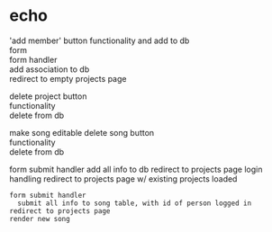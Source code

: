 # echo

<!-- projects page -->
'add member' button functionality and add to db   
 form    
 form handler    
 add association to db  
redirect to empty projects page

  
 delete project button    
 functionality    
 delete from db

 <!-- project-select page (songs page) -->

  make song editable
   delete song button   
    functionality   
     delete from db


 <!-- homepage -->
 form submit handler
    add all info to db
    redirect to projects page 
login handling
    redirect to projects page w/ existing projects loaded


<!-- newsong page -->
    form submit handler
      submit all info to song table, with id of person logged in
    redirect to projects page
    render new song